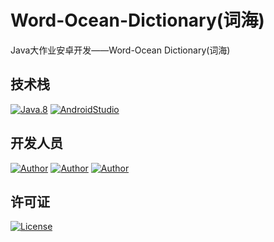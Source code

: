 # Word-Ocean-Dictionary(词海)
Java大作业安卓开发——Word-Ocean Dictionary(词海)
## 技术栈
[![Java.8](https://img.shields.io/badge/Java-%3E%3D8-red)](https://developer.oracle.com/java/)  [![AndroidStudio](https://img.shields.io/badge/AndroidStudio-API28-blue)](https://developer.android.google.cn/studio/)

## 开发人员

[![Author](https://img.shields.io/badge/Author-周恩申(Zhoues)-yellow.svg "Author")](https://www.zhoues.com)
[![Author](https://img.shields.io/badge/Author-李毅骁(FireAngelx)-brightgreen.svg "Author")](https://2947653177@qq.com)
[![Author](https://img.shields.io/badge/Author-李思睿(ZQRuii)-purple.svg "Author")](https://2947653177@qq.com)

## 许可证
[![License](https://img.shields.io/badge/License-Apache-green.svg "License")](https://www.apache.org/licenses/LICENSE-2.0)
